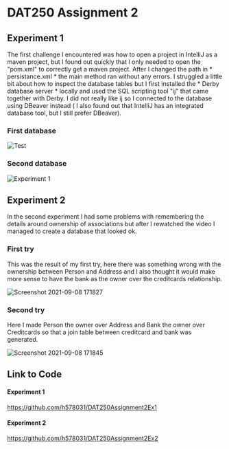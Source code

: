 # DAT250 Assignment 2

## Experiment 1

The first challenge I encountered was how to open a project in IntelliJ as a maven project, but I found out quickly that I only 
needed to open the "pom.xml" to correctly get a maven project. After I changed the path in * persistance.xml * the main method ran without any errors. 
I struggled a little bit about how to inspect the database tables but I first installed the * Derby database server * locally and used the SQL scripting tool "ij" 
that came together with Derby. I did not really like ij so I connected to the database using DBeaver instead ( I also found out that IntelliJ has an integrated database tool, 
but I still prefer DBeaver).


### First database
![Test](https://user-images.githubusercontent.com/42749439/132532968-e4fc3bd2-29af-4f49-a4bf-2f3e2ec4b65c.png)


### Second database
![Experiment 1](https://user-images.githubusercontent.com/42749439/132533518-991a2a77-41d0-4da9-bf24-3171e831e2d6.png)


## Experiment 2

In the second experiment I had some problems with remembering the details around ownership of associations but after I rewatched the video I managed to create a database that looked ok.  


### First try
This was the result of my first try, here there was something wrong with the ownership between Person and Address and I also thought it would make more sense to have
the bank as the owner over the creditcards relationship. 

![Screenshot 2021-09-08 171827](https://user-images.githubusercontent.com/42749439/132537349-b43b1ddc-69e5-4a3a-9d71-ab4622791c1f.png)


### Second try
Here I made Person the owner over Address and Bank the owner over Creditcards so that a join table between creditcard and bank was generated. 

![Screenshot 2021-09-08 171845](https://user-images.githubusercontent.com/42749439/132537394-52b14dc0-38fc-4ae7-8959-45a93324e1a2.png)


## Link to Code

#### Experiment 1

https://github.com/h578031/DAT250Assignment2Ex1

#### Experiment 2

https://github.com/h578031/DAT250Assignment2Ex2







